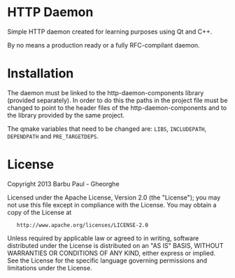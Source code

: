 HTTP Daemon
===========
Simple HTTP daemon created for learning purposes using Qt and C++.

By no means a production ready or a fully RFC-compilant daemon.

Installation
============
The daemon must be linked to the http-daemon-components library
(provided separately). In order to do this the paths in the project file must
be changed to point to the header files of the http-daemon-components and to
the library provided by the same project.

The qmake variables that need to be changed are: `LIBS`, `INCLUDEPATH`,
`DEPENDPATH` and `PRE_TARGETDEPS`.

License
=======
Copyright 2013 Barbu Paul - Gheorghe

   Licensed under the Apache License, Version 2.0 (the "License");
   you may not use this file except in compliance with the License.
   You may obtain a copy of the License at

       http://www.apache.org/licenses/LICENSE-2.0

   Unless required by applicable law or agreed to in writing, software
   distributed under the License is distributed on an "AS IS" BASIS,
   WITHOUT WARRANTIES OR CONDITIONS OF ANY KIND, either express or implied.
   See the License for the specific language governing permissions and
   limitations under the License.
